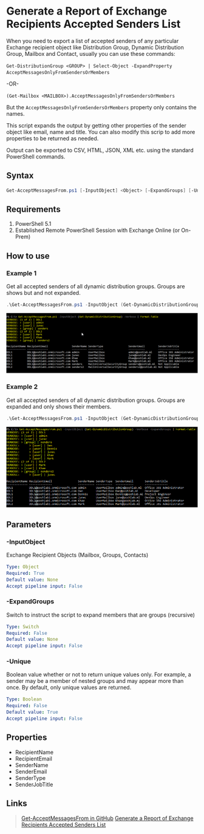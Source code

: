 # Generate a Report of Exchange Recipients Accepted Senders List

When you need to export a list of accepted senders of any particular Exchange recipient object like Distribution Group, Dynamic Distribution Group, Mailbox and Contact, usually you can use these commands:

`Get-DistributionGroup <GROUP> | Select-Object -ExpandProperty AcceptMessagesOnlyFromSendersOrMembers`

-OR-

`(Get-Mailbox <MAILBOX>).AcceptMessagesOnlyFromSendersOrMembers`

But the `AcceptMessagesOnlyFromSendersOrMembers` property only contains the names.

This script expands the output by getting other properties of the sender object like email, name and title.
You can also modify this scrip to add more properties to be returned as needed.

Output can be exported to CSV, HTML, JSON, XML etc. using the standard PowerShell commands.

## Syntax

```PowerShell
Get-AcceptMessagesFrom.ps1 [-InputObject] <Object> [-ExpandGroups] [-Unique <bool>] [<CommonParameters>]
```

## Requirements

1. PowerShell 5.1
2. Established Remote PowerShell Session with Exchange Online (or On-Prem)

## How to use

### Example 1

Get all accepted senders of all dynamic distribution groups. Groups are shows but and not expanded.

```PowerShell
.\Get-AcceptMessagesFrom.ps1 -InputObject (Get-DynamicDistributionGroup DDL1) -verbose
```

![Example 1](https://github.com/junecastillote/Get-AcceptMessagesFrom/blob/master/images/Example1.png)

### Example 2

Get all accepted senders of all dynamic distribution groups. Groups are expanded and only shows their members.

```PowerShell
.\Get-AcceptMessagesFrom.ps1 -InputObject (Get-DynamicDistributionGroup) -Verbose -ExpandGroups | Format-Table
```

![Example 2](https://github.com/junecastillote/Get-AcceptMessagesFrom/blob/master/images/Example2.png)

## Parameters

### -InputObject

Exchange Recipient Objects (Mailbox, Groups, Contacts)

```yaml
Type: Object
Required: True
Default value: None
Accept pipeline input: False
```

### -ExpandGroups

Switch to instruct the script to expand members that are groups (recursive)

```yaml
Type: Switch
Required: False
Default value: None
Accept pipeline input: False
```

### -Unique

Boolean value whether or not to return unique values only. For example, a sender may be a member of nested groups and may appear more than once. By default, only unique values are returned.

```yaml
Type: Boolean
Required: False
Default value: True
Accept pipeline input: False
```

## Properties

* RecipientName
* RecipientEmail
* SenderName
* SenderEmail
* SenderType
* SenderJobTitle

## Links

> [Get-AcceptMessagesFrom in GitHub](https://github.com/junecastillote/Get-AcceptMessagesFrom)
> [Generate a Report of Exchange Recipients Accepted Senders List](https://lazyexchangeadmin.com/generate-a-report-of-exchange-recipients-accepted-senders-list/)
